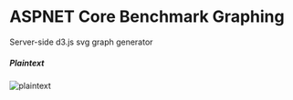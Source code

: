# ASPNET Core Benchmark Graphing
Server-side d3.js svg graph generator

##### Plaintext
![plaintext](http://d3renderer.azurewebsites.net/plaintext)
